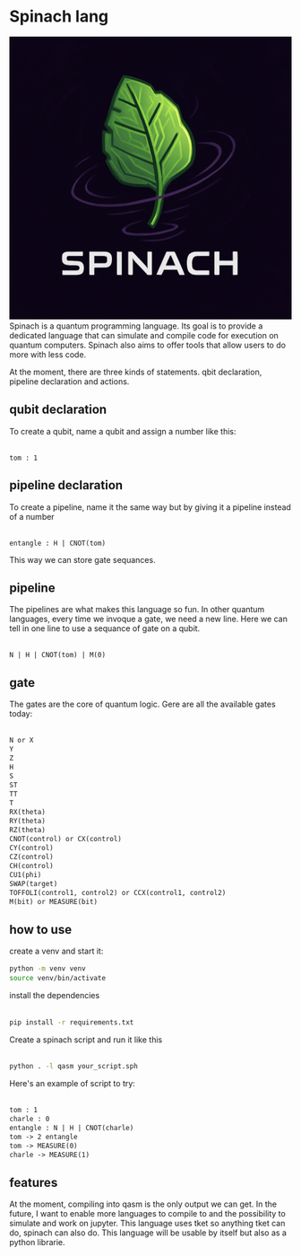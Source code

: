 # Spinach lang
![place holder logo for Spinach](po_logo.png "Spinach")
Spinach is a quantum programming language.
Its goal is to provide a dedicated language that can simulate and compile code for execution on quantum computers. Spinach also aims to offer tools that allow users to do more with less code.

At the moment, there are three kinds of statements. qbit declaration, pipeline declaration and actions.
## qubit declaration
To create a qubit, name a qubit and assign a number like this:

```

tom : 1
```

## pipeline declaration
To create a pipeline, name it the same way but by giving it a pipeline instead of a number

```

entangle : H | CNOT(tom)

```

This way we can store gate sequances.

## pipeline

The pipelines are what makes this language so fun. In other quantum languages, every time we invoque a gate, we need a new line. Here we can tell in one line to use a sequance of gate on a qubit.

```

N | H | CNOT(tom) | M(0)

```

## gate

The gates are the core of quantum logic. Gere are all the available gates today:

```

N or X
Y
Z
H
S
ST
TT
T
RX(theta)
RY(theta)
RZ(theta)
CNOT(control) or CX(control)
CY(control)
CZ(control)
CH(control)
CU1(phi)
SWAP(target)
TOFFOLI(control1, control2) or CCX(control1, control2)
M(bit) or MEASURE(bit)

```

## how to use
create a venv and start it:

```bash
python -m venv venv
source venv/bin/activate

```
install the dependencies

```bash

pip install -r requirements.txt

```
Create a spinach script and run it like this

```bash

python . -l qasm your_script.sph

```

Here's an example of script to try:

```

tom : 1
charle : 0
entangle : N | H | CNOT(charle) 
tom -> 2 entangle
tom -> MEASURE(0)
charle -> MEASURE(1)

```

## features

At the moment, compiling into qasm is the only output we can get. In the future, I want to enable more languages to compile to and the possibility to simulate and work on jupyter. This language uses tket so anything tket can do, spinach can also do. This language will be usable by itself but also as a python librarie.
